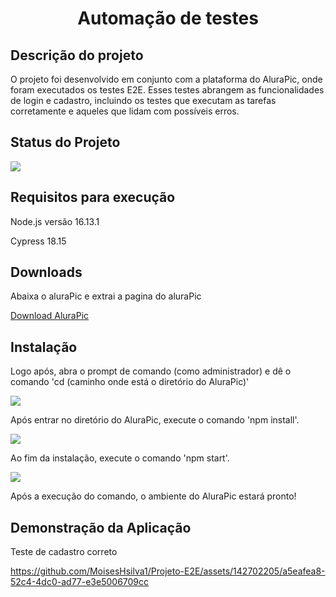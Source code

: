 <h1 align="center"> Automação de testes  </h1>

<h2>Descrição do projeto</h2>
<p>O projeto foi desenvolvido em conjunto com a plataforma do AluraPic, onde foram executados os testes E2E. Esses testes abrangem as funcionalidades de login e cadastro, incluindo os testes que executam as tarefas corretamente e aqueles que lidam com possíveis erros.</p>

<h2>Status do Projeto</h2>
<p align="left">
<img loading="lazy" src="http://img.shields.io/static/v1?label=STATUS&message=EM%20DESENVOLVIMENTO&color=GREEN&style=for-the-badge"/>
</p>

<h2>Requisitos para execução</h2>
<p>Node.js versão 16.13.1</p>
<p>Cypress 18.15</p>

<h2>Downloads</h2>
<p>Abaixa o aluraPic e extrai a pagina do aluraPic</p>
<a href="https://github.com/alura-cursos/alurapic/archive/refs/heads/main.zip"> Download AluraPic</a>


<h2>Instalação</h2>

<p>Logo após, abra o prompt de comando (como administrador) e dê o comando 'cd (caminho onde está o diretório do AluraPic)'</p>
<img src="https://github.com/MoisesHsilva1/Projeto-E2E/assets/142702205/46694fbb-5b8c-4e3c-859d-7998b8a5f16f">

<p>Após entrar no diretório do AluraPic, execute o comando 'npm install'.</p>
<img src="https://github.com/MoisesHsilva1/Projeto-E2E/assets/142702205/5f962166-501d-45d7-a29c-3d33445e1091">

<p>Ao fim da instalação, execute o comando 'npm start'.</p>
<img src="https://github.com/MoisesHsilva1/Projeto-E2E/assets/142702205/0f9db4f7-662c-46e9-9ff6-4da55e193043">
<p>Após a execução do comando, o ambiente do AluraPic estará pronto!</p>

<h2>Demonstração da Aplicação</h2>
<p>Teste de cadastro correto</p>

https://github.com/MoisesHsilva1/Projeto-E2E/assets/142702205/a5eafea8-52c4-4dc0-ad77-e3e5006709cc










